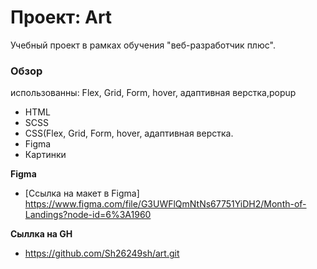 # Проект: Art #
Учебный проект в рамках обучения "веб-разработчик плюс".


### Обзор
 использованны:
  Flex, Grid, Form, hover, адаптивная верстка,popup
* HTML
* SCSS
* CSS(Flex, Grid, Form, hover, адаптивная верстка.
* Figma
* Картинки

**Figma**

* [Ссылка на макет в Figma]
https://www.figma.com/file/G3UWFlQmNtNs67751YiDH2/Month-of-Landings?node-id=6%3A1960
  
**Сыллка на GH**

*
  https://github.com/Sh26249sh/art.git
